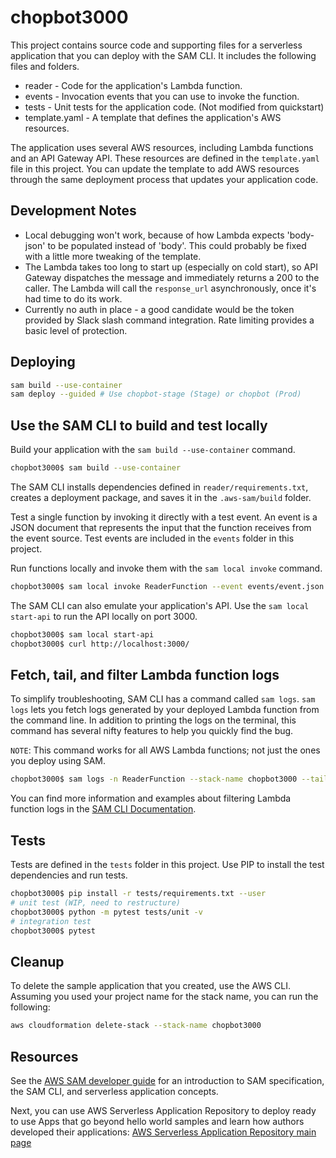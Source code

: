 # chopbot3000

This project contains source code and supporting files for a serverless application that you can deploy with the SAM CLI. It includes the following files and folders.

- reader - Code for the application's Lambda function.
- events - Invocation events that you can use to invoke the function.
- tests - Unit tests for the application code. (Not modified from quickstart)
- template.yaml - A template that defines the application's AWS resources.

The application uses several AWS resources, including Lambda functions and an API Gateway API. These resources are defined in the `template.yaml` file in this project. You can update the template to add AWS resources through the same deployment process that updates your application code.

## Development Notes
- Local debugging won't work, because of how Lambda expects 'body-json' to be populated instead of 'body'. This could probably be fixed with a little more tweaking of the template.
- The Lambda takes too long to start up (especially on cold start), so API Gateway dispatches the message and immediately returns a 200 to the caller. The Lambda will call the `response_url` asynchronously, once it's had time to do its work.
- Currently no auth in place - a good candidate would be the token provided by Slack slash command integration. Rate limiting provides a basic level of protection.

## Deploying

```bash
sam build --use-container
sam deploy --guided # Use chopbot-stage (Stage) or chopbot (Prod)
```

## Use the SAM CLI to build and test locally

Build your application with the `sam build --use-container` command.

```bash
chopbot3000$ sam build --use-container
```

The SAM CLI installs dependencies defined in `reader/requirements.txt`, creates a deployment package, and saves it in the `.aws-sam/build` folder.

Test a single function by invoking it directly with a test event. An event is a JSON document that represents the input that the function receives from the event source. Test events are included in the `events` folder in this project.

Run functions locally and invoke them with the `sam local invoke` command.

```bash
chopbot3000$ sam local invoke ReaderFunction --event events/event.json
```

The SAM CLI can also emulate your application's API. Use the `sam local start-api` to run the API locally on port 3000.

```bash
chopbot3000$ sam local start-api
chopbot3000$ curl http://localhost:3000/
```

## Fetch, tail, and filter Lambda function logs

To simplify troubleshooting, SAM CLI has a command called `sam logs`. `sam logs` lets you fetch logs generated by your deployed Lambda function from the command line. In addition to printing the logs on the terminal, this command has several nifty features to help you quickly find the bug.

`NOTE`: This command works for all AWS Lambda functions; not just the ones you deploy using SAM.

```bash
chopbot3000$ sam logs -n ReaderFunction --stack-name chopbot3000 --tail
```

You can find more information and examples about filtering Lambda function logs in the [SAM CLI Documentation](https://docs.aws.amazon.com/serverless-application-model/latest/developerguide/serverless-sam-cli-logging.html).

## Tests

Tests are defined in the `tests` folder in this project. Use PIP to install the test dependencies and run tests.

```bash
chopbot3000$ pip install -r tests/requirements.txt --user
# unit test (WIP, need to restructure)
chopbot3000$ python -m pytest tests/unit -v
# integration test
chopbot3000$ pytest
```

## Cleanup

To delete the sample application that you created, use the AWS CLI. Assuming you used your project name for the stack name, you can run the following:

```bash
aws cloudformation delete-stack --stack-name chopbot3000
```

## Resources

See the [AWS SAM developer guide](https://docs.aws.amazon.com/serverless-application-model/latest/developerguide/what-is-sam.html) for an introduction to SAM specification, the SAM CLI, and serverless application concepts.

Next, you can use AWS Serverless Application Repository to deploy ready to use Apps that go beyond hello world samples and learn how authors developed their applications: [AWS Serverless Application Repository main page](https://aws.amazon.com/serverless/serverlessrepo/)
